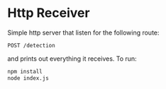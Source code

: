 Http Receiver
=============

Simple http server that listen for the following route:
```
POST /detection
```

and prints out everything it receives. To run:
```bash
npm install
node index.js
```


